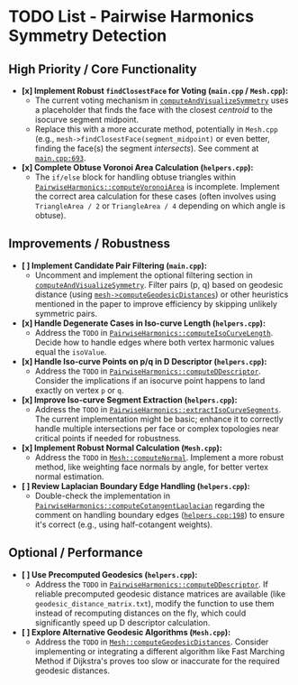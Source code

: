 # TODO List - Pairwise Harmonics Symmetry Detection

## High Priority / Core Functionality

-   **[x] Implement Robust `findClosestFace` for Voting (`main.cpp` / `Mesh.cpp`):**
    -   The current voting mechanism in [`computeAndVisualizeSymmetry`](c:\Users\cagopa\Desktop\Digital-Geometry-Processing\hw2\main.cpp#L690-L702) uses a placeholder that finds the face with the closest *centroid* to the isocurve segment midpoint.
    -   Replace this with a more accurate method, potentially in `Mesh.cpp` (e.g., `mesh->findClosestFace(segment_midpoint)` or even better, finding the face(s) the segment *intersects*). See comment at [`main.cpp:693`](c:\Users\cagopa\Desktop\Digital-Geometry-Processing\hw2\main.cpp#L693).
-   **[x] Complete Obtuse Voronoi Area Calculation (`helpers.cpp`):**
    -   The `if/else` block for handling obtuse triangles within [`PairwiseHarmonics::computeVoronoiArea`](c:\Users\cagopa\Desktop\Digital-Geometry-Processing\hw2\helpers.cpp#L119) is incomplete. Implement the correct area calculation for these cases (often involves using `TriangleArea / 2` or `TriangleArea / 4` depending on which angle is obtuse).

## Improvements / Robustness

-   **[ ] Implement Candidate Pair Filtering (`main.cpp`):**
    -   Uncomment and implement the optional filtering section in [`computeAndVisualizeSymmetry`](c:\Users\cagopa\Desktop\Digital-Geometry-Processing\hw2\main.cpp#L634-L639). Filter pairs (p, q) based on geodesic distance (using [`mesh->computeGeodesicDistances`](c:\Users\cagopa\Desktop\Digital-Geometry-Processing\hw2\Mesh.cpp#L338-L380)) or other heuristics mentioned in the paper to improve efficiency by skipping unlikely symmetric pairs.
-   **[x] Handle Degenerate Cases in Iso-curve Length (`helpers.cpp`):**
    -   Address the `TODO` in [`PairwiseHarmonics::computeIsoCurveLength`](c:\Users\cagopa\Desktop\Digital-Geometry-Processing\hw2\helpers.cpp#L460). Decide how to handle edges where both vertex harmonic values equal the `isoValue`.
-   **[x] Handle Iso-curve Points on p/q in D Descriptor (`helpers.cpp`):**
    -   Address the `TODO` in [`PairwiseHarmonics::computeDDescriptor`](c:\Users\cagopa\Desktop\Digital-Geometry-Processing\hw2\helpers.cpp#L553). Consider the implications if an isocurve point happens to land exactly on vertex `p` or `q`.
-   **[x] Improve Iso-curve Segment Extraction (`helpers.cpp`):**
    -   Address the `TODO` in [`PairwiseHarmonics::extractIsoCurveSegments`](c:\Users\cagopa\Desktop\Digital-Geometry-Processing\hw2\helpers.cpp#L686). The current implementation might be basic; enhance it to correctly handle multiple intersections per face or complex topologies near critical points if needed for robustness.
-   **[x] Implement Robust Normal Calculation (`Mesh.cpp`):**
    -   Address the `TODO` in [`Mesh::computeNormal`](c:\Users\cagopa\Desktop\Digital-Geometry-Processing\hw2\Mesh.cpp#L136). Implement a more robust method, like weighting face normals by angle, for better vertex normal estimation.
-   **[ ] Review Laplacian Boundary Edge Handling (`helpers.cpp`):**
    -   Double-check the implementation in [`PairwiseHarmonics::computeCotangentLaplacian`](c:\Users\cagopa\Desktop\Digital-Geometry-Processing\hw2\helpers.cpp#L161-L232) regarding the comment on handling boundary edges ([`helpers.cpp:198`](c:\Users\cagopa\Desktop\Digital-Geometry-Processing\hw2\helpers.cpp#L198)) to ensure it's correct (e.g., using half-cotangent weights).

## Optional / Performance

-   **[ ] Use Precomputed Geodesics (`helpers.cpp`):**
    -   Address the `TODO` in [`PairwiseHarmonics::computeDDescriptor`](c:\Users\cagopa\Desktop\Digital-Geometry-Processing\hw2\helpers.cpp#L571). If reliable precomputed geodesic distance matrices are available (like `geodesic_distance_matrix.txt`), modify the function to use them instead of recomputing distances on the fly, which could significantly speed up D descriptor calculation.
-   **[ ] Explore Alternative Geodesic Algorithms (`Mesh.cpp`):**
    -   Address the `TODO` in [`Mesh::computeGeodesicDistances`](c:\Users\cagopa\Desktop\Digital-Geometry-Processing\hw2\Mesh.cpp#L376). Consider implementing or integrating a different algorithm like Fast Marching Method if Dijkstra's proves too slow or inaccurate for the required geodesic distances.